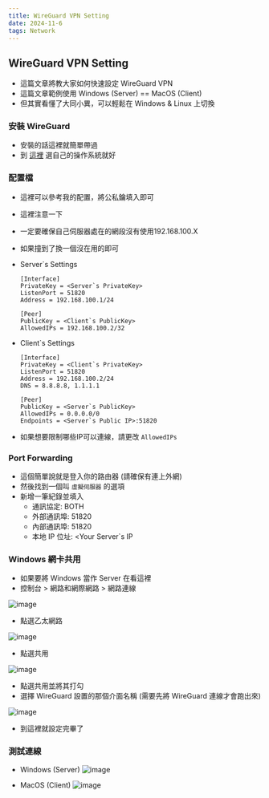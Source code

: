 ```yaml
---
title: WireGuard VPN Setting
date: 2024-11-6
tags: Network
---
```


## WireGuard VPN Setting

* 這篇文章將教大家如何快速設定 WireGuard VPN
* 這篇文章範例使用 Windows (Server) == MacOS (Client)
* 但其實看懂了大同小異，可以輕鬆在 Windows & Linux 上切換

### 安裝 WireGuard
* 安裝的話這裡就簡單帶過
* 到 [這裡](https://www.wireguard.com/install/) 選自己的操作系統就好

### 配置檔
* 這裡可以參考我的配置，將公私鑰填入即可
* 這裡注意一下
* 一定要確保自己伺服器處在的網段沒有使用192.168.100.X
* 如果撞到了換一個沒在用的即可

* Server`s Settings
    ```
    [Interface]
    PrivateKey = <Server`s PrivateKey>
    ListenPort = 51820
    Address = 192.168.100.1/24

    [Peer]
    PublicKey = <Client`s PublicKey>
    AllowedIPs = 192.168.100.2/32
    ```

* Client`s Settings
    ```
    [Interface]
    PrivateKey = <Client`s PrivateKey>
    ListenPort = 51820
    Address = 192.168.100.2/24
    DNS = 8.8.8.8, 1.1.1.1

    [Peer]
    PublicKey = <Server`s PublicKey>
    AllowedIPs = 0.0.0.0/0
    Endpoints = <Server`s Public IP>:51820
    ```
    
* 如果想要限制哪些IP可以連線，請更改 ```AllowedIPs```

### Port Forwarding

* 這個簡單說就是登入你的路由器 (請確保有連上外網)
* 然後找到一個叫 ```虛擬伺服器``` 的選項
* 新增一筆紀錄並填入
    * 通訊協定:  BOTH
    * 外部通訊埠: 51820
    * 內部通訊埠: 51820
    * 本地 IP 位址: <Your Server`s IP
    
    
### Windows 網卡共用

* 如果要將 Windows 當作 Server 在看這裡
* 控制台 > 網路和網際網路 > 網路連線

![image](https://hackmd.io/_uploads/rktqf4GMkx.png)

* 點選乙太網路

![image](https://hackmd.io/_uploads/BkNCfVMG1g.png)

* 點選共用

![image](https://hackmd.io/_uploads/rJSlXVff1e.png)

* 點選共用並將其打勾
* 選擇 WireGuard 設置的那個介面名稱 (需要先將 WireGuard 連線才會跑出來)

![image](https://hackmd.io/_uploads/ryfB7EMzyl.png)

* 到這裡就設定完畢了

### 測試連線

* Windows (Server)
![image](https://hackmd.io/_uploads/rJZQEEMG1e.png)

* MacOS (Client)
![image](https://hackmd.io/_uploads/Sk5u4EGM1l.png)
